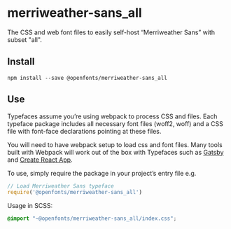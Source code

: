 
# merriweather-sans_all

The CSS and web font files to easily self-host “Merriweather Sans” with subset "all".

## Install

`npm install --save @openfonts/merriweather-sans_all`

## Use

Typefaces assume you’re using webpack to process CSS and files. Each typeface
package includes all necessary font files (woff2, woff) and a CSS file with
font-face declarations pointing at these files.

You will need to have webpack setup to load css and font files. Many tools built
with Webpack will work out of the box with Typefaces such as [Gatsby](https://github.com/gatsbyjs/gatsby)
and [Create React App](https://github.com/facebookincubator/create-react-app).

To use, simply require the package in your project’s entry file e.g.

```javascript
// Load Merriweather Sans typeface
require('@openfonts/merriweather-sans_all')
```

Usage in SCSS:
```scss
@import "~@openfonts/merriweather-sans_all/index.css";
```

